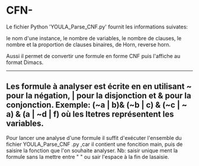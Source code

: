 # CFN-

Le fichier Python 'YOULA_Parse_CNF.py' fournit les informations suivates: 

le nom d'une instance, le nombre de variables, le nombre de clauses, le nombre 
et la proportion de clauses binaires, de Horn, reverse horn.

Aussi il permet de convertir une formule en forme CNF puis l'affiche au format Dimacs.

----------------------------
Les formule à analyser est écrite en en utilisant ~ pour la négation, | pour la disjonction 
et & pour la conjonction. Exemple: (~a | b)& (~b | c) & (~c | ~ a) & (a | ~d | f)
où les ltetres représentent les variables.
----------------------------

Pour lancer une analyse d'une formule il suffit d'exécuter l'ensemble du fichier YOULA_Parse_CNF .py
,car il contient une foncition main, puis de saisire la fonction que l'on souhaite  analyser.
Nb: saisir unique ment la formule sans la mettre entre " " ou sair l'espace à la fin de lasaisie.  
